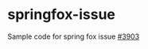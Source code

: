 # springfox-issue

Sample code for spring fox issue [#3903](https://github.com/springfox/springfox/issues/3903)
